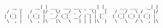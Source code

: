 <pre align="center">   __ _     __| | ___  ___ ___ _ __ | |_     ___ ___   __| | ___ _ __  
 / _` |   / _` |/ _ \/ __/ _ \ '_ \| __|   / __/ _ \ / _` |/ _ \ '__| 
| (_| |  | (_| |  __/ (_|  __/ | | | |_   | (_| (_) | (_| |  __/ |    
 \__,_|   \__,_|\___|\___\___|_| |_|\__|   \___\___/ \__,_|\___|_|    
</pre>
